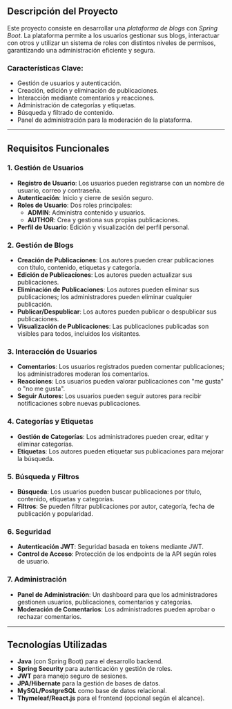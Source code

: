## Descripción del Proyecto  

Este proyecto consiste en desarrollar una *plataforma de blogs* con *Spring Boot*. La plataforma permite a los usuarios gestionar sus blogs, interactuar con otros y utilizar un sistema de roles con distintos niveles de permisos, garantizando una administración eficiente y segura.  

### Características Clave:  
- Gestión de usuarios y autenticación.  
- Creación, edición y eliminación de publicaciones.  
- Interacción mediante comentarios y reacciones.  
- Administración de categorías y etiquetas.  
- Búsqueda y filtrado de contenido.  
- Panel de administración para la moderación de la plataforma.  

---  

## Requisitos Funcionales  

### 1. Gestión de Usuarios  
- **Registro de Usuario**: Los usuarios pueden registrarse con un nombre de usuario, correo y contraseña.  
- **Autenticación**: Inicio y cierre de sesión seguro.  
- **Roles de Usuario**: Dos roles principales:  
  - **ADMIN**: Administra contenido y usuarios.  
  - **AUTHOR**: Crea y gestiona sus propias publicaciones.  
- **Perfil de Usuario**: Edición y visualización del perfil personal.  

### 2. Gestión de Blogs  
- **Creación de Publicaciones**: Los autores pueden crear publicaciones con título, contenido, etiquetas y categoría.  
- **Edición de Publicaciones**: Los autores pueden actualizar sus publicaciones.  
- **Eliminación de Publicaciones**: Los autores pueden eliminar sus publicaciones; los administradores pueden eliminar cualquier publicación.  
- **Publicar/Despublicar**: Los autores pueden publicar o despublicar sus publicaciones.  
- **Visualización de Publicaciones**: Las publicaciones publicadas son visibles para todos, incluidos los visitantes.  

### 3. Interacción de Usuarios  
- **Comentarios**: Los usuarios registrados pueden comentar publicaciones; los administradores moderan los comentarios.  
- **Reacciones**: Los usuarios pueden valorar publicaciones con "me gusta" o "no me gusta".  
- **Seguir Autores**: Los usuarios pueden seguir autores para recibir notificaciones sobre nuevas publicaciones.  

### 4. Categorías y Etiquetas  
- **Gestión de Categorías**: Los administradores pueden crear, editar y eliminar categorías.  
- **Etiquetas**: Los autores pueden etiquetar sus publicaciones para mejorar la búsqueda.  

### 5. Búsqueda y Filtros  
- **Búsqueda**: Los usuarios pueden buscar publicaciones por título, contenido, etiquetas y categorías.  
- **Filtros**: Se pueden filtrar publicaciones por autor, categoría, fecha de publicación y popularidad.  

### 6. Seguridad  
- **Autenticación JWT**: Seguridad basada en tokens mediante JWT.  
- **Control de Acceso**: Protección de los endpoints de la API según roles de usuario.  

### 7. Administración  
- **Panel de Administración**: Un dashboard para que los administradores gestionen usuarios, publicaciones, comentarios y categorías.  
- **Moderación de Comentarios**: Los administradores pueden aprobar o rechazar comentarios.  

---  

## Tecnologías Utilizadas  

- **Java** (con Spring Boot) para el desarrollo backend.  
- **Spring Security** para autenticación y gestión de roles.  
- **JWT** para manejo seguro de sesiones.  
- **JPA/Hibernate** para la gestión de bases de datos.  
- **MySQL/PostgreSQL** como base de datos relacional.  
- **Thymeleaf/React.js** para el frontend (opcional según el alcance).
